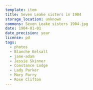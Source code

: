 ```yaml
---
template: item
title: Seven Leake sisters in 1904
storage_location: unknown
commons: Seven Leake sisters 1904.jpg
date: 1904-01-01
date_precision: year
license: pd
tags:
  - photos
  - Blanche Kelsall
  - jane-adam
  - Jessie Skinner
  - Constance Lodge
  - Lady Parker
  - Mary Parry
  - Rose Clifton 
---
```

